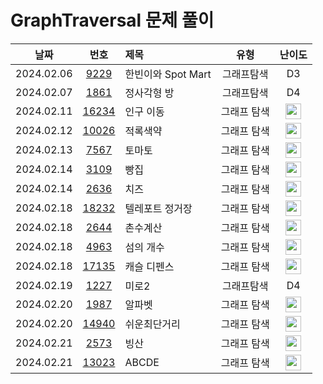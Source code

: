 # GraphTraversal 문제 풀이

|    날짜    |                      번호                       | 제목                              |       유형       |                                       난이도                                       |
| :--------: | :---------------------------------------------: | :-------------------------------- | :--------------: | :--------------------------------------------------------------------------------: |
| 2024.02.06 | [9229](https://swexpertacademy.com/main/code/problem/problemDetail.do?contestProbId=AW8Wj7cqbY0DFAXN)  | 한빈이와 Spot Mart       		   |       그래프탐색        | D3  |
| 2024.02.07 | [1861](https://swexpertacademy.com/main/code/problem/problemDetail.do?contestProbId=AV5LtJYKDzsDFAXc)  | 정사각형 방 				   	   |       그래프탐색        | D4  |
| 2024.02.11 | [16234](https://www.acmicpc.net/problem/16234)  | 인구 이동                             |   그래프 탐색  | <img height="25px" width="25px" src="https://static.solved.ac/tier_small/12.svg"/>  |
| 2024.02.12 | [10026](https://www.acmicpc.net/problem/10026)  | 적록색약                              |   그래프 탐색  | <img height="25px" width="25px" src="https://static.solved.ac/tier_small/11.svg"/>  |
| 2024.02.13 | [7567](https://www.acmicpc.net/problem/7567)    | 토마토                              	|   그래프 탐색  | <img height="25px" width="25px" src="https://static.solved.ac/tier_small/11.svg"/>  |
| 2024.02.14 | [3109](https://www.acmicpc.net/problem/3109)    | 빵집	                                |   그래프 탐색  | <img height="25px" width="25px" src="https://static.solved.ac/tier_small/14.svg"/>  |
| 2024.02.14 | [2636](https://www.acmicpc.net/problem/2636)    | 치즈	                                |   그래프 탐색  | <img height="25px" width="25px" src="https://static.solved.ac/tier_small/12.svg"/>  |
| 2024.02.18 | [18232](https://www.acmicpc.net/problem/18232)  | 텔레포트 정거장	                        |   그래프 탐색  | <img height="25px" width="25px" src="https://static.solved.ac/tier_small/9.svg"/>   |
| 2024.02.18 | [2644](https://www.acmicpc.net/problem/2644)    | 촌수계산		                        |   그래프 탐색  | <img height="25px" width="25px" src="https://static.solved.ac/tier_small/9.svg"/>   |
| 2024.02.18 | [4963](https://www.acmicpc.net/problem/4963)    | 섬의 개수		                        |   그래프 탐색  | <img height="25px" width="25px" src="https://static.solved.ac/tier_small/9.svg"/>   |
| 2024.02.18 | [17135](https://www.acmicpc.net/problem/17135)  | 캐슬 디펜스		                    |   그래프 탐색  | <img height="25px" width="25px" src="https://static.solved.ac/tier_small/13.svg"/>   |
| 2024.02.19 | [1227](https://swexpertacademy.com/main/code/problem/problemDetail.do?contestProbId=AV14wL9KAGkCFAYD)  | 미로2 				   	   		|       그래프탐색        | D4  |
| 2024.02.20 | [1987](https://www.acmicpc.net/problem/1987)    | 알파벳			                    |   그래프 탐색  | <img height="25px" width="25px" src="https://static.solved.ac/tier_small/12.svg"/>   |
| 2024.02.20 | [14940](https://www.acmicpc.net/problem/14940)  | 쉬운최단거리		                    |   그래프 탐색  | <img height="25px" width="25px" src="https://static.solved.ac/tier_small/10.svg"/>   |
| 2024.02.21 | [2573](https://www.acmicpc.net/problem/2573)	   | 빙산				                    |   그래프 탐색  | <img height="25px" width="25px" src="https://static.solved.ac/tier_small/12.svg"/>   |
| 2024.02.21 | [13023](https://www.acmicpc.net/problem/13023)  | ABCDE			                    |   그래프 탐색  | <img height="25px" width="25px" src="https://static.solved.ac/tier_small/11.svg"/>   |

